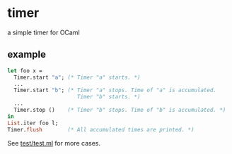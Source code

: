 # timer

a simple timer for OCaml

## example

```ocaml
let foo x =
  Timer.start "a"; (* Timer "a" starts. *)
  ...
  Timer.start "b"; (* Timer "a" stops. Time of "a" is accumulated.
                      Timer "b" starts. *)
  ...
  Timer.stop ()    (* Timer "b" stops. Time of "b" is accumulated. *)
in
List.iter foo l;
Timer.flush        (* All accumulated times are printed. *)
```

See [test/test.ml](test.ml) for more cases.
